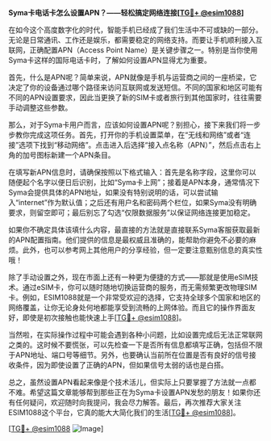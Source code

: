 **Syma卡电话卡怎么设置APN？——轻松搞定网络连接[[TG💪+ @esim1088](https://t.me/s/esim1088)]**

在如今这个高度数字化的时代，智能手机已经成了我们生活中不可或缺的一部分。无论是日常通讯、工作还是娱乐，都需要稳定的网络支持。而要让手机顺利接入互联网，正确配置APN（Access Point Name）是关键步骤之一。特别是当你使用Syma卡这样的国际电话卡时，了解如何设置APN显得尤为重要。

首先，什么是APN呢？简单来说，APN就像是手机与运营商之间的一座桥梁，它决定了你的设备通过哪个路径来访问互联网或发送短信。不同的国家和地区可能有不同的APN设置要求，因此当更换了新的SIM卡或者旅行到其他国家时，往往需要手动调整这些参数。

那么，对于Syma卡用户而言，应该如何设置APN呢？别担心，接下来我们将一步步教你完成这项任务。首先，打开你的手机设置菜单，在“无线和网络”或者“连接”选项下找到“移动网络”。点击进入后选择“接入点名称（APN）”，然后点击右上角的加号图标新建一个APN条目。

在填写新APN信息时，请确保按照以下格式输入：首先是名称字段，这里你可以随便起个名字以便日后识别，比如“Syma卡上网”；接着是APN本身，通常情况下Syma会提供具体的APN地址，如果没有特别说明的话，可以尝试输入“internet”作为默认值；之后还有用户名和密码两个栏位，如果Syma没有明确要求，则留空即可；最后别忘了勾选“仅限数据服务”以保证网络连接更加稳定。

如果你不确定具体该填什么内容，最直接的方法就是直接联系Syma客服获取最新的APN配置指南。他们提供的信息是最权威且准确的，能帮助你避免不必要的麻烦。此外，也可以参考网上其他用户的分享经验，但一定要注意甄别信息的真实性哦！

除了手动设置之外，现在市面上还有一种更为便捷的方式——那就是使用eSIM技术。通过eSIM卡，你可以随时随地切换运营商的服务，而无需频繁更改物理SIM卡。例如，ESIM1088就是一个非常受欢迎的选择，它支持全球多个国家和地区的网络覆盖，让你无论身处何地都能享受到流畅的上网体验。而且它的操作界面友好，即使是初次接触也能快速上手[[TG💪+ @esim1088](https://t.me/s/esim1088)]。

当然啦，在实际操作过程中可能会遇到各种小问题，比如设置完成后无法正常联网之类的。这时候不要慌张，可以先检查一下是否所有信息都填写正确，包括但不限于APN地址、端口号等细节。另外，也要确认当前所在位置是否有良好的信号接收条件，因为即使设置了正确的APN，但如果信号太弱的话也是白搭。

总之，虽然设置APN看起来像是个技术活儿，但实际上只要掌握了方法就一点都不难。希望这篇文章能够帮到那些正在为Syma卡设置APN发愁的朋友！如果你还有任何疑问，欢迎随时向我提问，我会尽力解答。最后，再次推荐大家关注ESIM1088这个平台，它真的能大大简化我们的生活[[TG💪+ @esim1088](https://t.me/s/esim1088)]。

[[TG💪+ @esim1088](https://t.me/s/esim1088) ![Image](https://i.postimg.cc/4NQfJmqS/Snipaste-2025-05-13-00-14-12.png)]